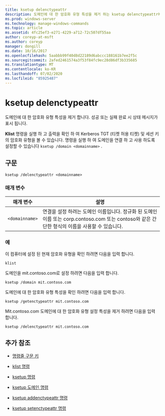 ```yaml
---
title: ksetup delenctypeattr
description: 도메인에 대 한 암호화 유형 특성을 제거 하는 ksetup delenctypeattr에 대 한 참조 문서입니다.
ms.prod: windows-server
ms.technology: manage-windows-commands
ms.topic: article
ms.assetid: 4fc25ef3-e271-4229-a712-72c507df55aa
author: coreyp-at-msft
ms.author: coreyp
manager: dongill
ms.date: 10/16/2017
ms.openlocfilehash: 5aabbb99f40d8d22189d6abccc188161b7ee2f5c
ms.sourcegitcommit: 2afed2461574a3f53f84fc9ec28d86df3b335685
ms.translationtype: MT
ms.contentlocale: ko-KR
ms.lasthandoff: 07/02/2020
ms.locfileid: "85925487"
---
```

# <a name="ksetup-delenctypeattr"></a>ksetup delenctypeattr

도메인에 대 한 암호화 유형 특성을 제거 합니다. 성공 또는 실패 완료 시 상태 메시지가 표시 됩니다.

**Klist** 명령을 실행 하 고 출력을 확인 하 여 Kerberos TGT (티켓 허용 티켓) 및 세션 키의 암호화 유형을 볼 수 있습니다. 명령을 실행 하 여 도메인을 연결 하 고 사용 하도록 설정할 수 있습니다 `ksetup /domain <domainname>` .

## <a name="syntax"></a>구문

```
ksetup /delenctypeattr <domainname>
```

### <a name="parameters"></a>매개 변수

| 매개 변수 | 설명 |
| ----------| ----------- |
| `<domainname>` | 연결을 설정 하려는 도메인 이름입니다. 정규화 된 도메인 이름 또는 corp.contoso.com 또는 contoso와 같은 간단한 형식의 이름을 사용할 수 있습니다. |

### <a name="examples"></a>예

이 컴퓨터에 설정 된 현재 암호화 유형을 확인 하려면 다음을 입력 합니다.

```
klist
```

도메인을 mit.contoso.com로 설정 하려면 다음을 입력 합니다.

```
ksetup /domain mit.contoso.com
```

도메인에 대 한 암호화 유형 특성을 확인 하려면 다음을 입력 합니다.

```
ksetup /getenctypeattr mit.contoso.com
```

Mit.contoso.com 도메인에 대 한 암호화 유형 설정 특성을 제거 하려면 다음을 입력 합니다.

```
ksetup /delenctypeattr mit.contoso.com
```

## <a name="additional-references"></a>추가 참조

- [명령줄 구문 키](command-line-syntax-key.md)

- [klist 명령](klist.md)

- [ksetup 명령](ksetup.md)

- [ksetup 도메인 명령](ksetup-domain.md)

- [ksetup addenctypeattr 명령](ksetup-addenctypeattr.md)

- [ksetup setenctypeattr 명령](ksetup-setenctypeattr.md)
